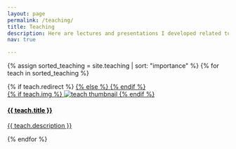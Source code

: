 ```yaml
---
layout: page
permalink: /teaching/
title: Teaching
description: Here are lectures and presentations I developed related to neuroscience, proprioception, psychophysics experimental design, and statistical methods. More to come~
nav: true

---
```



<div class="teaching grid">

  {% assign sorted_teaching = site.teaching | sort: "importance" %}
  {% for teach in sorted_teaching %}
  <div class="grid-item">
    {% if teach.redirect %}
    <a href="{{ teach.redirect }}" target="_blank">
    {% else %}
    <a href="{{ teach.url | relative_url }}">
    {% endif %}
      <div class="card hoverable">
        {% if teach.img %}
        <img src="{{ teach.img | relative_url }}" alt="teach thumbnail">
        {% endif %}
        <div class="card-body">
          <h4 class="card-title" style="color:black">{{ teach.title }}</h4>
          <p class="card-text">{{ teach.description }}</p>
        </div>
      </div>
    </a>
  </div>
{% endfor %}

</div>
